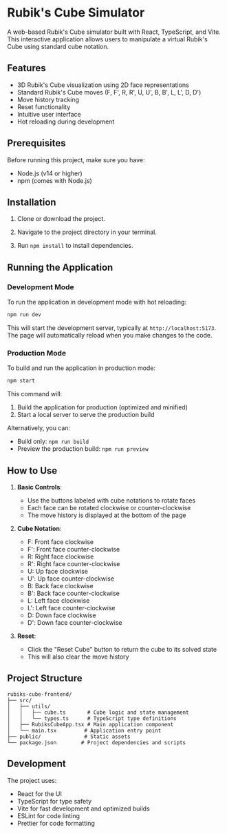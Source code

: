 # Rubik's Cube Simulator

A web-based Rubik's Cube simulator built with React, TypeScript, and Vite. This interactive application allows users to manipulate a virtual Rubik's Cube using standard cube notation.

## Features

- 3D Rubik's Cube visualization using 2D face representations
- Standard Rubik's Cube moves (F, F', R, R', U, U', B, B', L, L', D, D')
- Move history tracking
- Reset functionality
- Intuitive user interface
- Hot reloading during development

## Prerequisites

Before running this project, make sure you have:

- Node.js (v14 or higher)
- npm (comes with Node.js)

## Installation

1.  Clone or download the project.

2.  Navigate to the project directory in your terminal.

3.  Run `npm install` to install dependencies.

## Running the Application

### Development Mode

To run the application in development mode with hot reloading:

```bash
npm run dev
```

This will start the development server, typically at `http://localhost:5173`. The page will automatically reload when you make changes to the code.

### Production Mode

To build and run the application in production mode:

```bash
npm start
```

This command will:

1. Build the application for production (optimized and minified)
2. Start a local server to serve the production build

Alternatively, you can:

- Build only: `npm run build`
- Preview the production build: `npm run preview`

## How to Use

1. **Basic Controls**:

   - Use the buttons labeled with cube notations to rotate faces
   - Each face can be rotated clockwise or counter-clockwise
   - The move history is displayed at the bottom of the page

2. **Cube Notation**:

   - F: Front face clockwise
   - F': Front face counter-clockwise
   - R: Right face clockwise
   - R': Right face counter-clockwise
   - U: Up face clockwise
   - U': Up face counter-clockwise
   - B: Back face clockwise
   - B': Back face counter-clockwise
   - L: Left face clockwise
   - L': Left face counter-clockwise
   - D: Down face clockwise
   - D': Down face counter-clockwise

3. **Reset**:
   - Click the "Reset Cube" button to return the cube to its solved state
   - This will also clear the move history

## Project Structure

```
rubiks-cube-frontend/
├── src/
│   ├── utils/
│   │   ├── cube.ts       # Cube logic and state management
│   │   └── types.ts      # TypeScript type definitions
│   ├── RubiksCubeApp.tsx # Main application component
│   └── main.tsx         # Application entry point
├── public/              # Static assets
└── package.json        # Project dependencies and scripts
```

## Development

The project uses:

- React for the UI
- TypeScript for type safety
- Vite for fast development and optimized builds
- ESLint for code linting
- Prettier for code formatting

